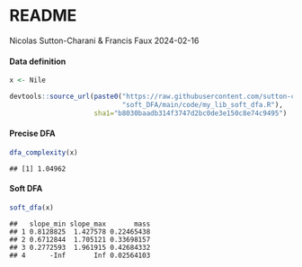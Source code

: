 README
================
Nicolas Sutton-Charani & Francis Faux
2024-02-16

#### Data definition

``` r
x <- Nile
```

``` r
devtools::source_url(paste0("https://raw.githubusercontent.com/sutton-charani/",
                            "soft_DFA/main/code/my_lib_soft_dfa.R"),
                     sha1="b8030baadb314f3747d2bc0de3e150c8e74c9495")
```

#### Precise DFA

``` r
dfa_complexity(x)
```

    ## [1] 1.04962

#### Soft DFA

``` r
soft_dfa(x)
```

    ##   slope_min slope_max       mass
    ## 1 0.8128825  1.427578 0.22465438
    ## 2 0.6712844  1.705121 0.33698157
    ## 3 0.2772593  1.961915 0.42684332
    ## 4      -Inf       Inf 0.02564103
